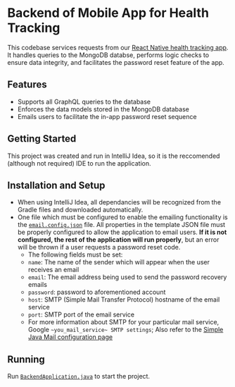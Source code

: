 # Backend of Mobile App for Health Tracking
This codebase services requests from our [React Native health tracking app](https://github.com/ICSI-499-Team-3/frontend). It handles queries to the MongoDB databse, performs logic checks to ensure data integrity, and facilitates the password reset feature of the app.

## Features
- Supports all GraphQL queries to the database
- Enforces the data models stored in the MongoDB database
- Emails users to facilitate the in-app password reset sequence

## Getting Started
This project was created and run in IntelliJ Idea, so it is the reccomended (although not required) IDE to run the application.

## Installation and Setup
- When using IntelliJ Idea, all dependancies will be recognized from the Gradle files and downloaded automatically.
- One file which must be configured to enable the emailing functionality is the [`email.config.json`](backend/src/main/java/com/team3/backend/helpers/email.config.json) file. All properties in the template JSON file must be properly configured to allow the application to email users. **If it is not configured, the rest of the application will run properly**, but an error will be thrown if a user requests a password reset code.
  - The following fields must be set:
  - `name`: The name of the sender which will appear when the user receives an email
  - `email`: The email address being used to send the password recovery emails
  - `password`: password to aforementioned account
  - `host`: SMTP (Simple Mail Transfer Protocol) hostname of the email service
  - `port`: SMTP port of the email service
  - For more information about SMTP for your particular mail service, Google `~you_mail_service~ SMTP settings`; Also refer to the [Simple Java Mail configuration page](https://www.simplejavamail.org/configuration.html#section-programmatic-api-common)

## Running
Run [`BackendApplication.java`](backend/src/main/java/com/team3/backend/BackendApplication.java) to start the project.
